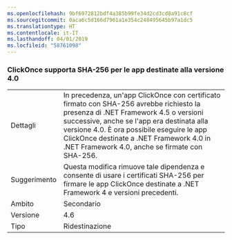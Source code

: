 ```yaml
---
ms.openlocfilehash: 9bf6972812bdf4a385b99fe34d2cd3cd8a91c8cf
ms.sourcegitcommit: 0aca6c5d166d7961a1e354c248495645b97a1dc5
ms.translationtype: HT
ms.contentlocale: it-IT
ms.lasthandoff: 04/01/2019
ms.locfileid: "58761098"
---
```

### <a name="clickonce-supports-sha-256-on-40-targeted-apps"></a>ClickOnce supporta SHA-256 per le app destinate alla versione 4.0

|   |   |
|---|---|
|Dettagli|In precedenza, un'app ClickOnce con certificato firmato con SHA-256 avrebbe richiesto la presenza di .NET Framework 4.5 o versioni successive, anche se l'app era destinata alla versione 4.0. È ora possibile eseguire le app ClickOnce destinate a .NET Framework 4.0 in .NET Framework 4.0, anche se firmate con SHA-256.|
|Suggerimento|Questa modifica rimuove tale dipendenza e consente di usare i certificati SHA-256 per firmare le app ClickOnce destinate a .NET Framework 4 e versioni precedenti.|
|Ambito|Secondario|
|Versione|4.6|
|Tipo|Ridestinazione|

